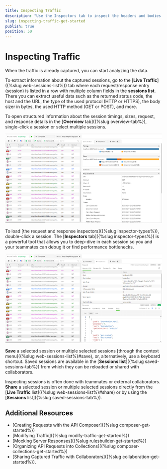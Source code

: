 ```yaml
---
title: Inspecting Traffic
description: "Use the Inspectors tab to inspect the headers and bodies of the captured session when working with Telerik Fiddler Everywhere web-debugging HTTP client proxy."
slug: inspecting-traffic-get-started
publish: true
position: 50
---
```


# Inspecting Traffic

When the traffic is already captured, you can start analyzing the data.

To extract information about the captured sessions, go to the [**Live Traffic**]({%slug web-sessions-list%}) tab where each request/response entry (session) is listed in a row with multiple column fields in the __sessions list__. There you can extract useful data such as the returned status code, the host and the URL, the type of the used protocol (HTTP or HTTPS), the body sizer in bytes, the used HTTP method (GET or POST), and more.

To open structured information about the session timings, sizes, request, and response details in the [**Overview** tab]({%slug overview-tab%}), single-click a session or select multiple sessions.

![Live Traffic and session overview](../images/livetraffic/websessions/websessions-list-all-overview.png)

To load [the request and response inspectors]({%slug inspector-types%}), double-click a session. The [**Inspectors** tab]({%slug inspector-types%}) is a powerful tool that allows you to deep-dive in each session so you and your teammates can debug it or find performance bottlenecks.

![Live Traffic and Inspectors](../images/livetraffic/websessions/websessions-list-all.png)

**Save** a selected session or multiple selected sessions [through the context menu]({%slug web-sessions-list%}#save), or, alternatively, use a keyboard shortcut. Saved sessions are available in the [**Sessions list**]({%slug saved-sessions-tab%}) from which they can be reloaded or shared with collaborators.

Inspecting sessions is often done with teammates or external collaborators. **Share** a selected session or multiple selected sessions directly from the [__Live Traffic__ list]({%slug web-sessions-list%}#share) or by using the [__Sessions__ list]({%slug saved-sessions-tab%}).

## Additional Resources

- [Creating Requests with the API Composer]({%slug composer-get-started%})
- [Modifying Traffic]({%slug modify-traffic-get-started%})
- [Mocking Server Responses]({%slug rulesbuilder-get-started%})
- [Organizing API Requests into Collections]({%slug composer-collections-get-started%})
- [Sharing Captured Traffic with Collaborators]({%slug collaboration-get-started%}).
